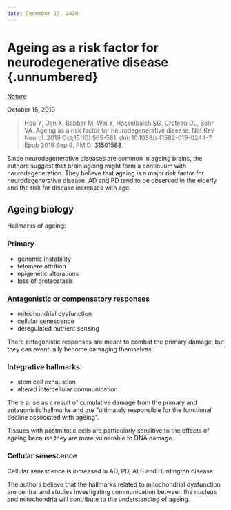 ```yaml
---
date: December 17, 2020
---
```


# Ageing as a risk factor for neurodegenerative disease {.unnumbered}

[Nature](https://www.nature.com/articles/s41582-019-0244-7)

October 15, 2019

> Hou Y, Dan X, Babbar M, Wei Y, Hasselbalch SG, Croteau DL, Bohr VA. Ageing as
> a risk factor for neurodegenerative disease. Nat Rev Neurol. 2019
> Oct;15(10):565-581. doi: 10.1038/s41582-019-0244-7. Epub 2019 Sep 9. PMID:
> [31501588](https://pubmed.ncbi.nlm.nih.gov/31501588).

Since neurodegenerative diseases are common in ageing brains, the authors
suggest that brain ageing might form a continuum with neurodegeneration. They
believe that ageing is a major risk factor for neurodegenerative disease. AD and
PD tend to be observed in the elderly and the risk for disease increases with
age.

## Ageing biology

Hallmarks of ageing:

### Primary

- genomic instability
- telomere attrition
- epigenetic alterations
- loss of proteostasis

### Antagonistic or compensatory responses

- mitochondrial dysfunction
- cellular senescence
- deregulated nutrient sensing

There antagonistic responses are meant to combat the primary damage, but they
can eventually become damaging themselves.

### Integrative hallmarks

- stem cell exhaustion
- altered intercellular communication

There arise as a result of cumulative damage from the primary and antagonistic
hallmarks and are "ultimately responsible for the functional decline associated
with ageing".

Tissues with postmitotic cells are particularly sensitive to the effects of
ageing because they are more vulnerable to DNA damage.

### Cellular senescence

Cellular senescence is increased in AD, PD, ALS and Huntington disease.

The authors believe that the hallmarks related to mitochondrial dysfunction are
central and studies investigating communication between the nucleus and
mitochondria will contribute to the understanding of ageing.
